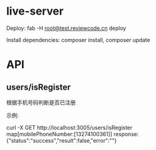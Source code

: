 # live-server

Deploy: fab -H root@test.reviewcode.cn deploy

Install dependencies: composer install, composer update


# API

## users/isRegister

根据手机号码判断是否已注册

示例:

curl -X GET http://localhost:3005/users/isRegister map[mobilePhoneNumber:[13274100361]]
response: {"status":"success","result":false,"error":""}

